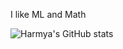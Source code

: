 I like ML and Math

![Harmya's GitHub stats](https://github-readme-stats.vercel.app/api/top-langs/?username=harmya&hide=Jupyter%20Notebook&theme=github_dark&size_weight=0.8&count_weight=0.2#gh-dark-mode-only)

